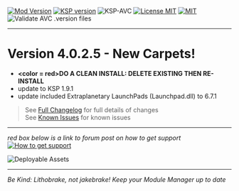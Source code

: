 <!-- ReleaseLayout.md v1.1.4.0
SimpleConstruction! (SLR)
created: 11 Aug 2018
updated: 04 Apr 2020 -->

[![Mod Version][shield:mod:static]][MOD:forum] 
[![KSP version][shield:ksp:static]][KSP:website] ![KSP-AVC][shield:kspavc] [![License MIT][shield:license]][LINK:license] [![][LOGO:mit]][LINK:license]  
![Validate AVC .version files][shield:avcvalid]  

---  

# Version 4.0.2.5 - New Carpets! 

- <B><color = red>DO A CLEAN INSTALL: DELETE EXISTING THEN RE-INSTALL</color></b>  
- update to KSP 1.9.1
- update included Extraplanetary LaunchPads (Launchpad.dll) to 6.7.1
> See [Full Changelog][MOD:changelog] for full details of changes  
> See [Known Issues][MOD:issues] for known issues   

---  

*red box below is a link to forum post on how to get support*  
[![How to get support][image:get-support]][thread:getsupport]

![][HERO:0]  

---

*Be Kind: Lithobrake, not jakebrake! Keep your Module Manager up to date*

[MOD:license]:      https://github.com/zer0Kerbal/SimpleConstruction/blob/master/LICENSE
[MOD:issues]:       https://github.com/zer0Kerbal/SimpleConstruction/issues
[MOD:known]:        https://github.com/zer0Kerbal/SimpleConstruction/wiki/Known-Issues
[MOD:forum]:        https://forum.kerbalspaceprogram.com/index.php?/topic/191045-*
[MOD:changelog]:    https://raw.githubusercontent.com/zer0Kerbal/SimpleConstruction/master/Changelog.cfg
[KSP:website]:      http://kerbalspaceprogram.com/

<!-- static -->
[shield:mod:static]: https://img.shields.io/badge/SimpleConstruction!%20version-4.0.2.5-orange.svg?style=plastic
[shield:code:static]:https://img.shields.io/badge/CODE-%3C.NET%203.5%3E%20%3CUnity%202017.1.3p1%3E%20%3CC%23%3E-blue?style=plastic
[shield:ksp:static]: https://img.shields.io/badge/KSP%20version-1.9.1-3Cf.svg?style=plastic

[shield:mod:latest]: https://img.shields.io/github/v/release/zer0Kerbal/SimpleConstruction?include_prereleases?style=plastic
[shield:mod]: https://img.shields.io/endpoint?url=https://raw.githubusercontent.com/zer0Kerbal/SimpleConstruction/master/json/mod.json
[shield:ksp]: https://img.shields.io/endpoint?url=https://raw.githubusercontent.com/zer0Kerbal/SimpleConstruction/master/json/ksp.json
[shield:license]: https://img.shields.io/endpoint?url=https://raw.githubusercontent.com/zer0Kerbal/SimpleConstruction/master/json/license.json
[shield:code]: https://img.shields.io/endpoint?url=https://raw.githubusercontent.com/zer0Kerbal/SimpleConstruction/master/json/code.json  
[shield:kspavc]:     https://img.shields.io/badge/KSP-AVC--supported-brightgreen.svg?style=plastic
[shield:avcvalid]:    https://github.com/zer0Kerbal/SimpleConstruction/workflows/Validate%20AVC%20.version%20files/badge.svg  
  
[LINK:license]: https://raw.githubusercontent.com/zer0Kerbal/SimpleConstruction/master/License.txt "MIT"  

[image:get-support]:    https://i.postimg.cc/vHP6zmrw/image.png "Click here to be taken to a forum thread on how to get support" 
[thread:getsupport]: https://forum.kerbalspaceprogram.com/index.php?/topic/83212-* "Click here to be taken to a forum thread on how to get support"  

<!--- license logo urls -->
[LOGO:MIT]:   https://i.postimg.cc/bvjfsMP5/MIT-17x17.png "MIT"  

<!--- release graphic(s) -->
[HERO:0]: https: "Deployable Assets"

<!--
GPLv2
zer0Kerbal
-->